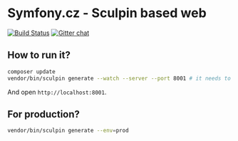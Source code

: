# Symfony.cz - Sculpin based web

[![Build Status](https://img.shields.io/travis/Symfonisti/symfony.cz.svg?style=flat-square)](https://travis-ci.org/Symfonisti/symfony.cz)
[![Gitter chat](	https://img.shields.io/gitter/room/webuni/symfony.js.svg?style=flat-square)](https://gitter.im/webuni/symfony)


## How to run it?

```sh
composer update
vendor/bin/sculpin generate --watch --server --port 8001 # it needs to be run from vendor, to autoload all composer classes 
```

And open `http://localhost:8001`.

## For production?

```sh
vendor/bin/sculpin generate --env=prod
```
